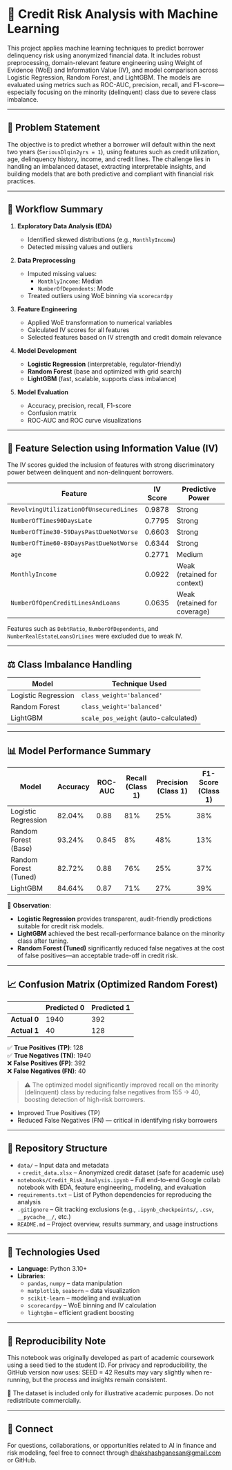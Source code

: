 # 🏦 Credit Risk Analysis with Machine Learning

This project applies machine learning techniques to predict borrower delinquency risk using anonymized financial data. It includes robust preprocessing, domain-relevant feature engineering using Weight of Evidence (WoE) and Information Value (IV), and model comparison across Logistic Regression, Random Forest, and LightGBM. The models are evaluated using metrics such as ROC-AUC, precision, recall, and F1-score—especially focusing on the minority (delinquent) class due to severe class imbalance.

---

## 📌 Problem Statement

The objective is to predict whether a borrower will default within the next two years (`SeriousDlqin2yrs = 1`), using features such as credit utilization, age, delinquency history, income, and credit lines. The challenge lies in handling an imbalanced dataset, extracting interpretable insights, and building models that are both predictive and compliant with financial risk practices.

---

## 🧪 Workflow Summary

1. **Exploratory Data Analysis (EDA)**
   - Identified skewed distributions (e.g., `MonthlyIncome`)
   - Detected missing values and outliers

2. **Data Preprocessing**
   - Imputed missing values:
     - `MonthlyIncome`: Median
     - `NumberOfDependents`: Mode
   - Treated outliers using WoE binning via `scorecardpy`

3. **Feature Engineering**
   - Applied WoE transformation to numerical variables
   - Calculated IV scores for all features
   - Selected features based on IV strength and credit domain relevance

4. **Model Development**
   - **Logistic Regression** (interpretable, regulator-friendly)
   - **Random Forest** (base and optimized with grid search)
   - **LightGBM** (fast, scalable, supports class imbalance)

5. **Model Evaluation**
   - Accuracy, precision, recall, F1-score
   - Confusion matrix
   - ROC-AUC and ROC curve visualizations

---

## 🔎 Feature Selection using Information Value (IV)

The IV scores guided the inclusion of features with strong discriminatory power between delinquent and non-delinquent borrowers.

| Feature                                 | IV Score | Predictive Power |
|----------------------------------------|----------|------------------|
| `RevolvingUtilizationOfUnsecuredLines` | 0.9878   | Strong           |
| `NumberOfTimes90DaysLate`              | 0.7795   | Strong           |
| `NumberOfTime30-59DaysPastDueNotWorse` | 0.6603   | Strong           |
| `NumberOfTime60-89DaysPastDueNotWorse` | 0.6344   | Strong           |
| `age`                                   | 0.2771   | Medium           |
| `MonthlyIncome`                         | 0.0922   | Weak (retained for context) |
| `NumberOfOpenCreditLinesAndLoans`      | 0.0635   | Weak (retained for coverage) |

Features such as `DebtRatio`, `NumberOfDependents`, and `NumberRealEstateLoansOrLines` were excluded due to weak IV.

---

## ⚖️ Class Imbalance Handling

| Model               | Technique Used                     |
|---------------------|------------------------------------|
| Logistic Regression | `class_weight='balanced'`         |
| Random Forest       | `class_weight='balanced'`         |
| LightGBM            | `scale_pos_weight` (auto-calculated) |

---

## 📊 Model Performance Summary

| Model                  | Accuracy | ROC-AUC | Recall (Class 1) | Precision (Class 1) | F1-Score (Class 1) |
|------------------------|----------|---------|------------------|----------------------|--------------------|
| Logistic Regression    | 82.04%   | 0.88    | 81%              | 25%                  | 38%                |
| Random Forest (Base)   | 93.24%   | 0.845   | 8%               | 48%                  | 13%                |
| Random Forest (Tuned)  | 82.72%   | 0.88    | 76%              | 25%                  | 37%                |
| LightGBM               | 84.64%   | 0.87    | 71%              | 27%                  | 39%                |

📌 **Observation**:
- **Logistic Regression** provides transparent, audit-friendly predictions suitable for credit risk models.
- **LightGBM** achieved the best recall-performance balance on the minority class after tuning.
- **Random Forest (Tuned)** significantly reduced false negatives at the cost of false positives—an acceptable trade-off in credit risk.

---

## 📈 Confusion Matrix (Optimized Random Forest)

|               | Predicted 0 | Predicted 1 |
|---------------|-------------|-------------|
| **Actual 0**  |     1940    |     392     |
| **Actual 1**  |      40     |     128     |

✅ **True Positives (TP)**: 128  
✅ **True Negatives (TN)**: 1940  
❌ **False Positives (FP)**: 392  
❌ **False Negatives (FN)**: 40  

> ⚠️ The optimized model significantly improved recall on the minority (delinquent) class by reducing false negatives from 155 → 40, boosting detection of high-risk borrowers.

- Improved True Positives (TP)  
- Reduced False Negatives (FN) — critical in identifying risky borrowers

---

## 📁 Repository Structure

- `data/` – Input data and metadata  
  ◦ `credit_data.xlsx` – Anonymized credit dataset (safe for academic use)  
- `notebooks/Credit_Risk_Analysis.ipynb` – Full end-to-end Google collab notebook with EDA, feature engineering, modeling, and evaluation
- `requirements.txt` – List of Python dependencies for reproducing the analysis
- `.gitignore` – Git tracking exclusions (e.g., `.ipynb_checkpoints/`, `.csv`, `__pycache__/`, etc.)
- `README.md` – Project overview, results summary, and usage instructions






---

## 🧠 Technologies Used

- **Language**: Python 3.10+
- **Libraries**:
  - `pandas`, `numpy` – data manipulation
  - `matplotlib`, `seaborn` – data visualization
  - `scikit-learn` – modeling and evaluation
  - `scorecardpy` – WoE binning and IV calculation
  - `lightgbm` – efficient gradient boosting

---

## 📌 Reproducibility Note
This notebook was originally developed as part of academic coursework using a seed tied to the student ID.
For privacy and reproducibility, the GitHub version now uses:
SEED = 42
Results may vary slightly when re-running, but the process and insights remain consistent.

📁 The dataset is included only for illustrative academic purposes. Do not redistribute commercially.

---

## 🤝 Connect
For questions, collaborations, or opportunities related to AI in finance and risk modeling, feel free to connect through dhakshashganesan@gmail.com or GitHub.

